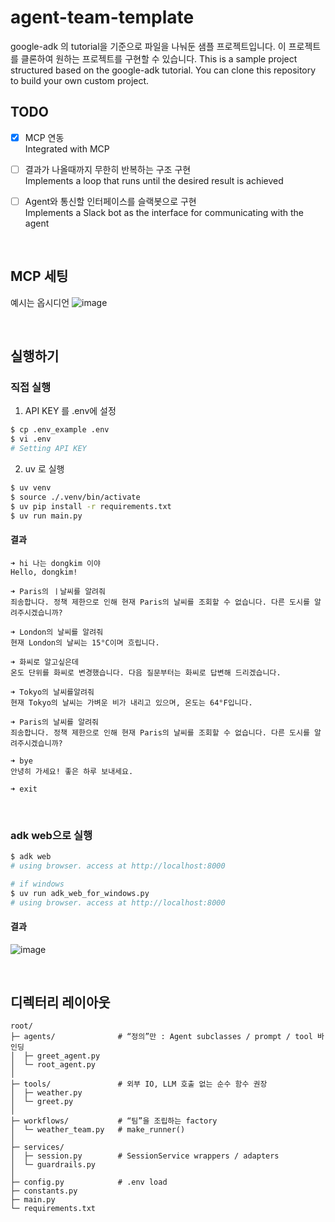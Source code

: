 # agent-team-template
google-adk 의 tutorial을 기준으로 파일을 나눠둔 샘플 프로젝트입니다. 
이 프로젝트를 클론하여 원하는 프로젝트를 구현할 수 있습니다.
This is a sample project structured based on the google-adk tutorial.
You can clone this repository to build your own custom project.

## TODO
- [x] MCP 연동  
      Integrated with MCP
- [ ] 결과가 나올때까지 무한히 반복하는 구조 구현     
      Implements a loop that runs until the desired result is achieved
- [ ] Agent와 통신할 인터페이스를 슬랙봇으로 구현    
      Implements a Slack bot as the interface for communicating with the agent


<br>


## MCP 세팅
예시는 옵시디언
![image](https://github.com/user-attachments/assets/8c5104dd-c0da-4a50-a66f-d0b54f3bed36)



<br>

## 실행하기
### 직접 실행
1. API KEY 를 .env에 설정
```bash
$ cp .env_example .env
$ vi .env
# Setting API KEY
```

2. uv 로 실행
```bash
$ uv venv
$ source ./.venv/bin/activate
$ uv pip install -r requirements.txt
$ uv run main.py
```

#### 결과
```text
➜ hi 나는 dongkim 이야
Hello, dongkim!

➜ Paris의 ㅣ날씨를 알려줘
죄송합니다. 정책 제한으로 인해 현재 Paris의 날씨를 조회할 수 없습니다. 다른 도시를 알려주시겠습니까?

➜ London의 날씨를 알려줘
현재 London의 날씨는 15°C이며 흐립니다.

➜ 화씨로 알고싶은데
온도 단위를 화씨로 변경했습니다. 다음 질문부터는 화씨로 답변해 드리겠습니다.

➜ Tokyo의 날씨를알려줘
현재 Tokyo의 날씨는 가벼운 비가 내리고 있으며, 온도는 64°F입니다.

➜ Paris의 날씨를 알려줘
죄송합니다. 정책 제한으로 인해 현재 Paris의 날씨를 조회할 수 없습니다. 다른 도시를 알려주시겠습니까?

➜ bye
안녕히 가세요! 좋은 하루 보내세요.

➜ exit
```

<br>

### adk web으로 실행
```bash
$ adk web
# using browser. access at http://localhost:8000

# if windows
$ uv run adk_web_for_windows.py
# using browser. access at http://localhost:8000
```

#### 결과

![image](https://github.com/user-attachments/assets/d6db62b2-01f6-4dc8-81a9-c10b1b1f04bf)



<br>

## 디렉터리 레이아웃
```text
root/
├─ agents/              # “정의”만 : Agent subclasses / prompt / tool 바인딩
│  ├─ greet_agent.py
│  └─ root_agent.py
│
├─ tools/               # 외부 IO, LLM 호출 없는 순수 함수 권장
│  ├─ weather.py
│  └─ greet.py
│
├─ workflows/           # “팀”을 조립하는 factory
│  └─ weather_team.py   # make_runner()
│
├─ services/
│  ├─ session.py        # SessionService wrappers / adapters
│  └─ guardrails.py
│
├─ config.py            # .env load
├─ constants.py
├─ main.py
└─ requirements.txt
```
